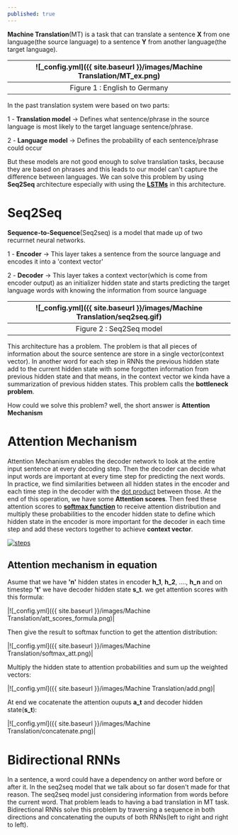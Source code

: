 ```yaml
---
published: true
---
```

**Machine Translation**(MT) is a task that can translate a sentence **X** from one language(the source language) to a sentence **Y** from another language(the target language).

|![_config.yml]({{ site.baseurl }}/images/Machine Translation/MT_ex.png)|
|:--:| 
| Figure 1 : English to Germany|

In the past translation system were based on two parts:

1 - **Translation model** -> Defines what sentence/phrase in the source language is most likely to the target language sentence/phrase.

2 - **Language model** -> Defines the probability of each sentence/phrase could occur

But these models are not good enough to solve translation tasks, because they are based on phrases and this leads to our model can't capture the difference between languages.
We can solve this problem by using **Seq2Seq** architecture especially with using the [**LSTMs**](https://manishemirani.github.io/Long-Short-Term-Memory/) in this 
architecture.

# Seq2Seq

**Sequence-to-Sequence**(Seq2seq) is a model that made up of two recurrnet neural networks.

1 - **Encoder** -> This layer takes a sentence from the source language and encodes it into a 'context vector'

2 - **Decoder** -> This layer takes a context vector(which is come from encoder output) as an initializer hidden state and starts predicting the target language words with knowing the information from source language

|![_config.yml]({{ site.baseurl }}/images/Machine Translation/seq2seq.gif)|
|:--:| 
| Figure 2 : Seq2Seq model|

This architecture has a problem. The problem is that all pieces of information about the source sentence are store in a single vector(context vector). In another word for each step in RNNs the previous hidden state add to the current hidden state with some forgotten information from previous hidden state and that means, in the context vector we kinda have a summarization of previous hidden states. This problem calls the **bottleneck problem**.

How could we solve this problem? well, the short answer is **Attention Mechanism**

# Attention Mechanism

Attention Mechanism enables the decoder network to look at the entire input sentence at every decoding step. Then the decoder can decide what input words are important at every time step for predicting the next words.
In practice, we find similarities between all hidden states in the encoder and each time step in the decoder with the [dot product](https://en.wikipedia.org/wiki/Dot_product) between those. At the end of this operation, we have some **Attention scores**. Then feed these attention scores to **[softmax function](https://en.wikipedia.org/wiki/Softmax_function)** to receive attention distribution and multiply these probabilities to the encoder hidden state to define which hidden state in the encoder is more important for the decoder in each time step and add these vectors together to achieve **context vector**.

[![steps](https://res.cloudinary.com/marcomontalbano/image/upload/v1629983536/video_to_markdown/images/video--a23b083158c1d21b3d4d045f1e0d92e5-c05b58ac6eb4c4700831b2b3070cd403.jpg)](https://jalammar.github.io/images/attention_process.mp4 "steps")

## Attention mechanism in equation

Asume that we have **'n'** hidden states in encoder **h_1**, **h_2**, ...., **h_n** and on timestep **'t'** we have decoder hidden state **s_t**. we get attention scores with this formula:

|![_config.yml]({{ site.baseurl }}/images/Machine Translation/att_scores_formula.png)|

Then give the result to softmax function to get the attention distribution:

|![_config.yml]({{ site.baseurl }}/images/Machine Translation/softmax_att.png)|

Multiply the hidden state to attention probabilities and sum up the weighted vectors:

|![_config.yml]({{ site.baseurl }}/images/Machine Translation/add.png)|

At end we cocatenate the attention ouputs **a_t** and decoder hidden state(**s_t**):

|![_config.yml]({{ site.baseurl }}/images/Machine Translation/concatenate.png)|

# Bidirectional RNNs

In a sentence, a word could have a dependency on anther word before or after it.
In the seq2seq model that we talk about so far dosen't made for that reason. The seq2seq model
just considering information from words before the current word. That problem leads to having a bad translation in MT task.
Bidirectional RNNs solve this problem by traversing a sequence in both directions and concatenating the ouputs of both RNNs(left to right and right to left).
